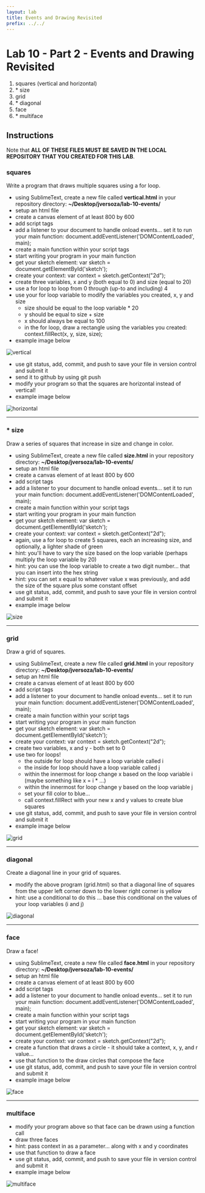 ```yaml
---
layout: lab
title: Events and Drawing Revisited
prefix: ../../
---
```

# Lab 10 - Part 2 - Events and Drawing Revisited

1. squares (vertical and horizontal)
2. \* size
3. grid 
4. \* diagonal 
5. face
6. \* multiface



## Instructions

Note that __ALL OF THESE FILES MUST BE SAVED IN THE LOCAL REPOSITORY THAT YOU CREATED FOR THIS LAB__.

### squares

Write a program that draws multiple squares using a for loop.

* using SublimeText, create a new file called __vertical.html__ in your repository directory: __~/Desktop/jversoza/lab-10-events/__
* setup an html file
* create a canvas element of at least 800 by 600
* add script tags
* add a listener to your document to handle onload events... set it to run your main function: document.addEventListener('DOMContentLoaded', main);
* create a main function within your script tags
* start writing your program in your main function
* get your sketch element: var sketch = document.getElementById('sketch');	
* create your context: var context = sketch.getContext("2d"); 
* create three variables, x and y (both equal to 0) and size (equal to 20)
* use a for loop to loop from 0 through (up-to and including) 4
* use your for loop variable to modify the variables you created, x, y and size
	*  size should be equal to the loop variable * 20
	*  y should be equal to size + size
	*  x should always be equal to 100
	* in the for loop, draw a rectangle using the variables you created: context.fillRect(x, y, size, size);
* example image below

![vertical](../../resources/img/lab-10-squares-1-vertical.png)

* use git status, add, commit, and push to save your file in version control and submit it
* send it to github by using git push
* modify your program so that the squares are horizontal instead of vertical!
* example image below


![horizontal](../../resources/img/lab-10-squares-2-horizontal.png)

<hr>

### \* size

Draw a series of squares that increase in size and change in color.

* using SublimeText, create a new file called __size.html__ in your repository directory: __~/Desktop/jversoza/lab-10-events/__
* setup an html file
* create a canvas element of at least 800 by 600
* add script tags
* add a listener to your document to handle onload events... set it to run your main function: document.addEventListener('DOMContentLoaded', main);
* create a main function within your script tags
* start writing your program in your main function
* get your sketch element: var sketch = document.getElementById('sketch');	
* create your context: var context = sketch.getContext("2d"); 
* again, use a for loop to create 5 squares, each an increasing size, and optionally, a lighter shade of green
* hint: you'll have to vary the size based on the loop variable (perhaps multiply the loop variable by 20)
* hint: you can use the loop variable to create a two digit number... that you can insert into the hex string
* hint: you can set x equal to whatever value x was previously, and add the size of the square plus some constant offset
* use git status, add, commit, and push to save your file in version control and submit it
* example image below

![size](../../resources/img/lab-10-squares-3-gradient.png)


<hr>

### grid

Draw a grid of squares.

* using SublimeText, create a new file called __grid.html__ in your repository directory: __~/Desktop/jversoza/lab-10-events/__
* setup an html file
* create a canvas element of at least 800 by 600
* add script tags
* add a listener to your document to handle onload events... set it to run your main function: document.addEventListener('DOMContentLoaded', main);
* create a main function within your script tags
* start writing your program in your main function
* get your sketch element: var sketch = document.getElementById('sketch');	
* create your context: var context = sketch.getContext("2d"); 
* create two variables, x and y - both set to 0
* use two for loops!
	* the outside for loop should have a loop variable called i
	* the inside for loop should have a loop variable called j
	* within the innermost for loop change x based on the loop variable i (maybe something like x = i * ...)
	* within the innermost for loop change y based on the loop variable j 
	* set your fill color to blue...
	* call context.fillRect with your new x and y values to create blue squares
* use git status, add, commit, and push to save your file in version control and submit it
* example image below

![grid](../../resources/img/lab-10-grid-1.png)

<hr>

### diagonal

Create a diagonal line in your grid of squares.

* modify the above program (grid.html) so that a diagonal line of squares from the upper left corner down to the lower right corner is yellow
* hint: use a conditional to do this ... base this conditional on the values of your loop variables (i and j)

![diagonal](../../resources/img/lab-10-grid-2-diagonal.png)


<hr>

### face

Draw a face!

* using SublimeText, create a new file called __face.html__ in your repository directory: __~/Desktop/jversoza/lab-10-events/__
* setup an html file
* create a canvas element of at least 800 by 600
* add script tags
* add a listener to your document to handle onload events... set it to run your main function: document.addEventListener('DOMContentLoaded', main);
* create a main function within your script tags
* start writing your program in your main function
* get your sketch element: var sketch = document.getElementById('sketch');	
* create your context: var context = sketch.getContext("2d"); 
* create a function that draws a circle - it should take a context, x, y, and r value...
* use that function to the draw circles that compose the face
* use git status, add, commit, and push to save your file in version control and submit it
* example image below

![face](../../resources/img/lab-10-face-1.png)

<hr>

### multiface

* modify your program above so that face can be drawn using a function call
* draw three faces
* hint: pass context in as a parameter... along with x and y coordinates
* use that function to draw a face
* use git status, add, commit, and push to save your file in version control and submit it
* example image below

![multiface](../../resources/img/lab-10-face-2-function.png)

